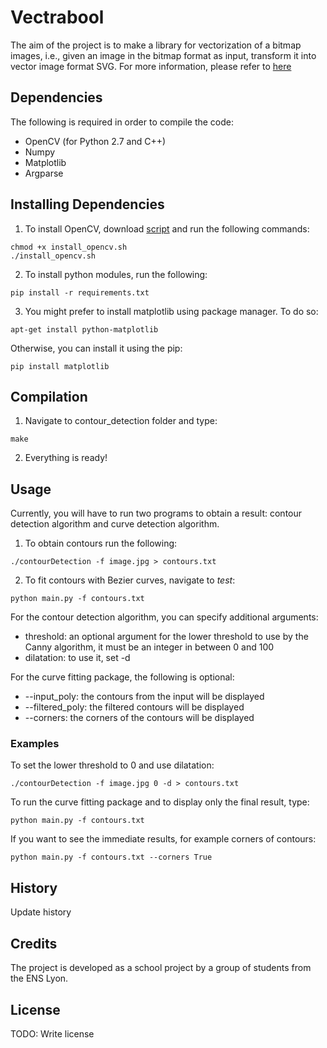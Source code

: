 # Vectrabool

The aim of the project is to make a library for vectorization of a bitmap images, i.e., given an image in the bitmap format as input, transform it into vector image format SVG.
For more information, please refer to <a href='https://vladan-jovicic.github.io/Vec-Lib'>here</a>

## Dependencies

The following is required in order to compile the code:
- OpenCV (for Python 2.7 and C++)
- Numpy
- Matplotlib
- Argparse

## Installing Dependencies

1. To install OpenCV, download <a href='https://drive.google.com/file/d/0B9EaSh0VvlsQOEN5bE5LU1U3b2s/view?usp=sharing'>script</a> and run the following commands:
```
chmod +x install_opencv.sh
./install_opencv.sh
```

2. To install python modules, run the following:
```
pip install -r requirements.txt
```

3. You might prefer to install matplotlib using package manager. To do so:
```
apt-get install python-matplotlib
```
Otherwise, you can install it using the pip:
```
pip install matplotlib
```

## Compilation

1. Navigate to contour_detection folder and type:
```
make
```

2. Everything is ready!

## Usage

Currently, you will have to run two programs to obtain a result: contour detection algorithm and curve detection algorithm.

1. To obtain contours run the following:
```
./contourDetection -f image.jpg > contours.txt
```

2. To fit contours with Bezier curves, navigate to <i>test</i>:
```
python main.py -f contours.txt
```

For the contour detection algorithm, you can specify additional arguments:
- threshold: an optional argument for the lower threshold to use by the Canny algorithm, it must be an integer in between 0 and 100
- dilatation: to use it, set -d

For the curve fitting package, the following is optional:
- --input_poly: the contours from the input will be displayed
- --filtered_poly: the filtered contours will be displayed
- --corners: the corners of the contours will be displayed

### Examples

To set the lower threshold to 0 and use dilatation:
```
./contourDetection -f image.jpg 0 -d > contours.txt
```

To run the curve fitting package and to display only the final result, type:
```
python main.py -f contours.txt
```

If you want to see the immediate results, for example corners of contours:
```
python main.py -f contours.txt --corners True
```

## History

Update history

## Credits

The project is developed as a school project by a group of students from the ENS Lyon.

## License

TODO: Write license
